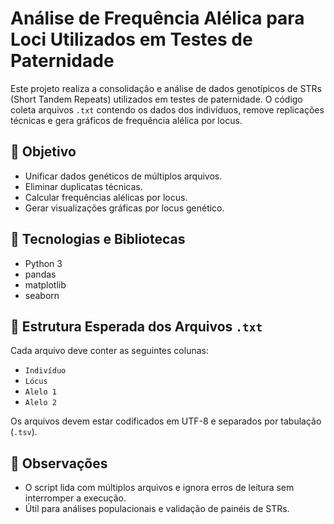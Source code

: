 # Análise de Frequência Alélica para Loci Utilizados em Testes de Paternidade

Este projeto realiza a consolidação e análise de dados genotípicos de STRs (Short Tandem Repeats) utilizados em testes de paternidade. O código coleta arquivos `.txt` contendo os dados dos indivíduos, remove replicações técnicas e gera gráficos de frequência alélica por locus.

## 🚀 Objetivo

- Unificar dados genéticos de múltiplos arquivos.
- Eliminar duplicatas técnicas.
- Calcular frequências alélicas por locus.
- Gerar visualizações gráficas por locus genético.

## 🧰 Tecnologias e Bibliotecas

- Python 3
- pandas
- matplotlib
- seaborn

## 📁 Estrutura Esperada dos Arquivos `.txt`

Cada arquivo deve conter as seguintes colunas:

- `Indivíduo`
- `Lócus`
- `Alelo 1`
- `Alelo 2`

Os arquivos devem estar codificados em UTF-8 e separados por tabulação (`.tsv`).


## 📌 Observações
- O script lida com múltiplos arquivos e ignora erros de leitura sem interromper a execução.
- Útil para análises populacionais e validação de painéis de STRs.
